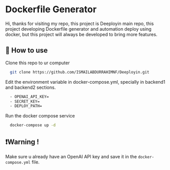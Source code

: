 # Dockerfile Generator

Hi, thanks for visiting my repo, this project is Deeployin main repo, this project developing Dockerfile generator and automation deploy using docker, but this project will always be developed to bring more features.

## 🔧 How to use

Clone this repo to ur computer

```bash
  git clone https://github.com/ISMAILABDURRAHIMNF/Deeployin.git
```

Edit the environment variable in docker-compose.yml, specially in backend1 and backend2 sections.

```bash
  - OPENAI_API_KEY=
  - SECRET_KEY=
  - DEPLOY_PATH=
```

Run the docker compose service

```bash
  docker-compose up -d
```

## ❗Warning !

Make sure u already have an OpenAI API key and save it in the `docker-compose.yml` file.
